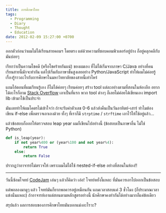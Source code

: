 ```yaml
---
title: การศึกษาไทย
tags:
  - Programming
  - Diary
  - Thought
  - Education
date: 2012-02-09 15:27:00 +0700
---
```


ออกตัวก่อนว่าผมไม่ได้เรียนสายคอมฯ โดยตรง แต่ด้วยความที่ชอบคอมพิวเตอร์อยู่บ้าง ก็อยู่คลุกคลีกับมันบ่อยๆ

เรียกว่าเป็นความโชคดี (หรือโชคร้ายกันแน่) ของผมเอง ที่ไม่ได้เริ่มจากภาษา C/Java อย่างที่คนเรียนสายนี้มักจะทำกัน แต่ไปเริ่มกับภาษาชั้นสูงเลยอย่าง Python/JavaScript ทำให้ผมไม่ค่อยรู้เรื่องรู้ราวอะไรกับการศึกษาในมหาวิทยาลัยของสายนี้เท่าไหร่

แถมไอ้ตอนที่ผมเรียนรู้เอง ก็ไม่ได้ค่อยๆ เรียนค่อยๆ สร้าง tool แต่ละอย่างตามที่สอนในห้องอีก อยากได้อะไรก็ถาม [Stack Overflow][] เอาเป็นที่แรก พวก tool ต่างๆ ก็เลยไม่ค่อยได้เขียนเอง import lib เข้ามาใช้เป็นประจำ

มันเลยทำให้ผมโคตรไม่เข้าใจว่า ถ้าจะรับค่าตัวเลข 0-6 แล้วส่งคืนเป็นวันอาทิตย์-เสาร์ ทำไมต้องเขียน if-else เพื่อตรวจเอาเองด้วย ทั้งๆ ที่เราก็มี `strptime` / `strftime` เอาไว้ให้ใช้อยู่แล้ว...

แล้วข้อสอบก็ออกให้ตรวจสอบ leap year ผมก็เขียนไปอย่างนี้ (ข้อสอบเป็นภาษาอื่น ไม่ใช่ Python)

``` python
def is_leap(year):
    if not year%400 or (year%100 and not year%4):
        return True
    else:
        return False
```

ปรากฏว่าอาจารย์ไม่ตรวจให้ เพราะผมไม่ได้ใช้ nested-if-else อย่างที่สอนในห้อง!!

---

วันนี้ซ้อมโจทย์ [CodeJam][] เล่นๆ แล้วก็คิดว่า เอ่อ! โจทย์หยั่งงี้แหละ ที่มันควรเอาไปออกเป็นข้อสอบ

แต่พอลองมาดูๆ แล้ว โจทย์มันก็ยากพอควรอยู่เหมือนกัน แถมเวลาสอบแค่ 3 ชั่วโมง (ก็ประมาณเวลาแข่งนั่นแหละ) ถ้าอาจารย์เอาแต่สอนตามหลักสูตรอย่างนี้ นักศึกษาคงทำกันได้อย่างมากก็แค่ข้อเดียว

สรุปแล้ว ผลการสอบของการศึกษาไทยมันบอกแม่งอะไรวะ?


[Stack Overflow]: //stackoverflow.com/
[CodeJam]: //code.google.com/codejam/
